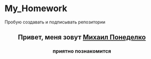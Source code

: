 <h1> My_Homework </h1>
Пробую создавать и подписывать репозитории

<h2 align="center"> Привет, меня зовут <a href="https://github.com/MihailPonedelko" target="_blank">Михаил Понеделко</a>
<h3 align="center"> приятно познакомится
